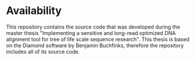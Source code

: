 # Availability

This repository contains the source code that was developed during the master thesis "Implementing a sensitive and long-read optimized DNA alignment tool for tree of life scale sequence research".
This thesis is based on the Diamond software by Benjamin Buchfinks, therefore the repository includes all of its source code.
